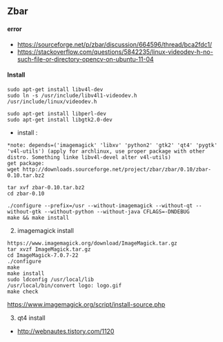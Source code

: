 ## Zbar 

#### error
- https://sourceforge.net/p/zbar/discussion/664596/thread/bca2fdc1/
- https://stackoverflow.com/questions/5842235/linux-videodev-h-no-such-file-or-directory-opencv-on-ubuntu-11-04

#### Install
```
sudo apt-get install libv4l-dev
sudo ln -s /usr/include/libv4l1-videodev.h   /usr/include/linux/videodev.h

sudo apt-get install libperl-dev
sudo apt-get install libgtk2.0-dev
```

- install : 
```
*note: depends=('imagemagick' 'libxv' 'python2' 'gtk2' 'qt4' 'pygtk' 'v4l-utils') (apply for archlinux, use proper package with other distro. Something linke libv4l-devel alter v4l-utils)
get package:
wget http://downloads.sourceforge.net/project/zbar/zbar/0.10/zbar-0.10.tar.bz2

tar xvf zbar-0.10.tar.bz2 
cd zbar-0.10

./configure --prefix=/usr --without-imagemagick --without-qt --without-gtk --without-python --without-java CFLAGS=-DNDEBUG
make && make install
```

2. imagemagick install
```
https://www.imagemagick.org/download/ImageMagick.tar.gz
tar xvzf ImageMagick.tar.gz
cd ImageMagick-7.0.7-22
./configure
make
make install
sudo ldconfig /usr/local/lib
/usr/local/bin/convert logo: logo.gif
make check
```
https://www.imagemagick.org/script/install-source.php


3. qt4 install
- http://webnautes.tistory.com/1120

